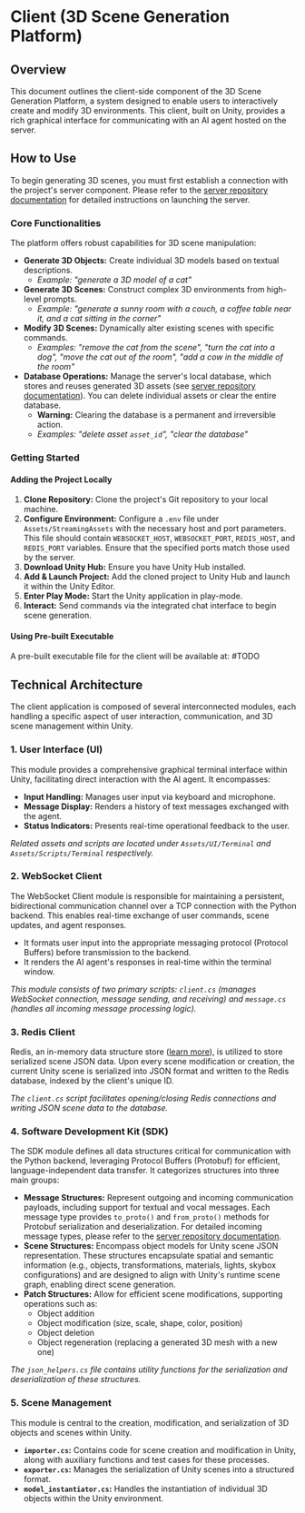 # Client (3D Scene Generation Platform)

## Overview

This document outlines the client-side component of the 3D Scene Generation Platform, a system designed to enable users to interactively create and modify 3D environments. This client, built on Unity, provides a rich graphical interface for communicating with an AI agent hosted on the server.

## How to Use

To begin generating 3D scenes, you must first establish a connection with the project's server component. Please refer to the [server repository documentation](server_repo_hyper_link) for detailed instructions on launching the server.

### Core Functionalities

The platform offers robust capabilities for 3D scene manipulation:

*   **Generate 3D Objects:** Create individual 3D models based on textual descriptions.
    *   *Example: "generate a 3D model of a cat"*
*   **Generate 3D Scenes:** Construct complex 3D environments from high-level prompts.
    *   *Example: "generate a sunny room with a couch, a coffee table near it, and a cat sitting in the corner"*
*   **Modify 3D Scenes:** Dynamically alter existing scenes with specific commands.
    *   *Examples: "remove the cat from the scene", "turn the cat into a dog", "move the cat out of the room", "add a cow in the middle of the room"*
*   **Database Operations:** Manage the server's local database, which stores and reuses generated 3D assets (see [server repository documentation](server_repo_hyper_link)). You can delete individual assets or clear the entire database.
    *   **Warning:** Clearing the database is a permanent and irreversible action.
    *   *Examples: "delete asset `asset_id`", "clear the database"*

### Getting Started

#### Adding the Project Locally

1.  **Clone Repository:** Clone the project's Git repository to your local machine.
2.  **Configure Environment:** Configure a `.env` file under `Assets/StreamingAssets` with the necessary host and port parameters. This file should contain `WEBSOCKET_HOST`, `WEBSOCKET_PORT`, `REDIS_HOST`, and `REDIS_PORT` variables. Ensure that the specified ports match those used by the server.
3.  **Download Unity Hub:** Ensure you have Unity Hub installed.
4.  **Add & Launch Project:** Add the cloned project to Unity Hub and launch it within the Unity Editor.
5.  **Enter Play Mode:** Start the Unity application in play-mode.
6.  **Interact:** Send commands via the integrated chat interface to begin scene generation.

#### Using Pre-built Executable

A pre-built executable file for the client will be available at: #TODO

## Technical Architecture

The client application is composed of several interconnected modules, each handling a specific aspect of user interaction, communication, and 3D scene management within Unity.

### 1. User Interface (UI)

This module provides a comprehensive graphical terminal interface within Unity, facilitating direct interaction with the AI agent. It encompasses:

*   **Input Handling:** Manages user input via keyboard and microphone.
*   **Message Display:** Renders a history of text messages exchanged with the agent.
*   **Status Indicators:** Presents real-time operational feedback to the user.

*Related assets and scripts are located under `Assets/UI/Terminal` and `Assets/Scripts/Terminal` respectively.*

### 2. WebSocket Client

The WebSocket Client module is responsible for maintaining a persistent, bidirectional communication channel over a TCP connection with the Python backend. This enables real-time exchange of user commands, scene updates, and agent responses.

*   It formats user input into the appropriate messaging protocol (Protocol Buffers) before transmission to the backend.
*   It renders the AI agent's responses in real-time within the terminal window.

*This module consists of two primary scripts: `client.cs` (manages WebSocket connection, message sending, and receiving) and `message.cs` (handles all incoming message processing logic).*  

### 3. Redis Client

Redis, an in-memory data structure store ([learn more](https://redis.io/)), is utilized to store serialized scene JSON data. Upon every scene modification or creation, the current Unity scene is serialized into JSON format and written to the Redis database, indexed by the client's unique ID.

*The `client.cs` script facilitates opening/closing Redis connections and writing JSON scene data to the database.*

### 4. Software Development Kit (SDK)

The SDK module defines all data structures critical for communication with the Python backend, leveraging Protocol Buffers (Protobuf) for efficient, language-independent data transfer. It categorizes structures into three main groups:

*   **Message Structures:** Represent outgoing and incoming communication payloads, including support for textual and vocal messages. Each message type provides `to_proto()` and `from_proto()` methods for Protobuf serialization and deserialization. For detailed incoming message types, please refer to the [server repository documentation](server_repo_hyper_link).
*   **Scene Structures:** Encompass object models for Unity scene JSON representation. These structures encapsulate spatial and semantic information (e.g., objects, transformations, materials, lights, skybox configurations) and are designed to align with Unity's runtime scene graph, enabling direct scene generation.
*   **Patch Structures:** Allow for efficient scene modifications, supporting operations such as:
    *   Object addition
    *   Object modification (size, scale, shape, color, position)
    *   Object deletion
    *   Object regeneration (replacing a generated 3D mesh with a new one)

*The `json_helpers.cs` file contains utility functions for the serialization and deserialization of these structures.*

### 5. Scene Management

This module is central to the creation, modification, and serialization of 3D objects and scenes within Unity.

*   **`importer.cs`:** Contains code for scene creation and modification in Unity, along with auxiliary functions and test cases for these processes.
*   **`exporter.cs`:** Manages the serialization of Unity scenes into a structured format.
*   **`model_instantiator.cs`:** Handles the instantiation of individual 3D objects within the Unity environment.
